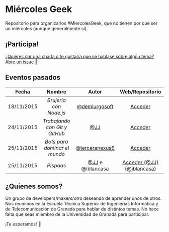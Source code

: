 Miércoles Geek
==============

Repositorio para organizarlos #MiercolesGeek, que no tienen por que ser un miércoles (aunque generalmente sí).

## ¡Participa!
[¿Quieres dar una charla o te gustaría que se hablase sobre algún tema? Abre un issue](https://github.com/iblancasa/miercolesgeek/issues) :speech_balloon:


## Eventos pasados
| Fecha     |Nombre              |Autor        |Web/Repositorio|
|:--------:|:------------------:|:-----------:|:--------------:|
|18/11/2015|*Brujería con Node.js*|[@demiurgosoft](demiurgosoft)|[Acceder](http://demiurgosoft.github.io/brujeria-con-node/)|
|24/11/2015|*Trabajando con Git y GitHub*|[@JJ](https://github.com/JJ)|[Acceder](http://jj.github.io/masgit)|
|25/11/2015|*Bots para dominar el mundo*|[@terceranexus6](https://github.com/terceranexus6)|[Acceder](https://docs.google.com/presentation/d/1IqVE9mdqlMXrcom07A29VR74XkZ9KOj42V5v6m8MuUs/)|
|25/11/2015|*Pispaas*|[@JJ](https://github.com/JJ) e [@iblancasa]()|[Acceder (@JJ)](http://jj.github.io/pispaas/) [(@iblancasa)](http://iblancasa.com/PaaSalo-iblancasa/)

## ¿Quienes somos?
Un grupo de developers/makers/otro deseando de aprender unos de otros. Nos reunimos en la Escuela Técnica Superior de Ingenierías Informática y de Telecomunicación de Granada para hablar de distintos temas. No hace falta que seas miembro de la Universidad de Granada para participar.

¡Te esperamos! :eyes:
